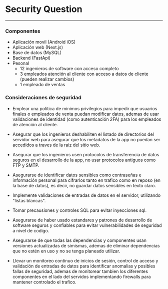 # Security Question
---
### Componentes

- Aplicación movil (Android iOS)
- Aplicación web (Next.js)
- Base de datos (MySQL)
- Backend (FastApi)
- Pesonal
    - 12 ingenieros de software con acceso completo
    - 3 empleados atención al cliente con acceso a datos de cliente (pueden realizar cambios)
    - 1 empleado de ventas

### Consideraciones de seguridad
- Emplear una politica de minimos privilegios para impedir que usuarios finales o empleados de venta puedan modificar datos, ademas de usar validaciones de identidad (como autenticación 2FA) para los empleados de atención al cliente.

- Asegurar que los ingenieros deshabiliten el listado de directorios del servidor web para asegurar que los metadatos de la app no puedan ser accedidos a traves de la raiz del sitio web.

- Asegurar que los ingenieros usen protocolos de transferencia de datos seguros en el desarrollo de la app, no usar protocolos antiguos como FTP y SMTP.

- Asegurarse de identificar datos sensibles como contraseñas e información personal para cifrarlos tanto en trafico como en reposo (en la base de datos), es decir, no guardar datos sensibles en texto claro.

- Implemente validaciones de entradas de datos en el servidor, utilizando "listas blancas".

- Tomar precausiones y controles SQL para evitar inyecciones sql.

- Asegurarse de haber usado estandares y patrones de desarrollo de software seguros y confiables para evitar vulnerabilidades de seguridad a nivel de codigo.

- Asegurarse de que todas las dependencias y componentes usan versiones actualizadas de simismas, ademas de eliminar dependencias que no estén en uso y no se tenga planeado utilizar.

- Llevar un monitoreo continuo de inicios de sesión, control de acceso y validación de entradas de datos para identificar anomalias y posibles fallas de seguridad, ademas de monitorear tambien los diferentes componentes en el lado del servidos implementando firewalls para mantener controlado el trafico. 